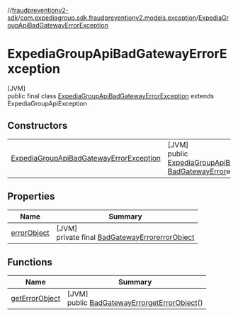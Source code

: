 //[fraudpreventionv2-sdk](../../../index.md)/[com.expediagroup.sdk.fraudpreventionv2.models.exception](../index.md)/[ExpediaGroupApiBadGatewayErrorException](index.md)

# ExpediaGroupApiBadGatewayErrorException

[JVM]\
public final class [ExpediaGroupApiBadGatewayErrorException](index.md) extends ExpediaGroupApiException

## Constructors

| | |
|---|---|
| [ExpediaGroupApiBadGatewayErrorException](-expedia-group-api-bad-gateway-error-exception.md) | [JVM]<br>public [ExpediaGroupApiBadGatewayErrorException](index.md)[ExpediaGroupApiBadGatewayErrorException](-expedia-group-api-bad-gateway-error-exception.md)([Integer](https://docs.oracle.com/javase/8/docs/api/java/lang/Integer.html)code, [BadGatewayError](../../com.expediagroup.sdk.fraudpreventionv2.models/-bad-gateway-error/index.md)errorObject, [String](https://docs.oracle.com/javase/8/docs/api/java/lang/String.html)transactionId) |

## Properties

| Name | Summary |
|---|---|
| [errorObject](index.md#-463876308%2FProperties%2F-173342751) | [JVM]<br>private final [BadGatewayError](../../com.expediagroup.sdk.fraudpreventionv2.models/-bad-gateway-error/index.md)[errorObject](index.md#-463876308%2FProperties%2F-173342751) |

## Functions

| Name | Summary |
|---|---|
| [getErrorObject](get-error-object.md) | [JVM]<br>public [BadGatewayError](../../com.expediagroup.sdk.fraudpreventionv2.models/-bad-gateway-error/index.md)[getErrorObject](get-error-object.md)() |
